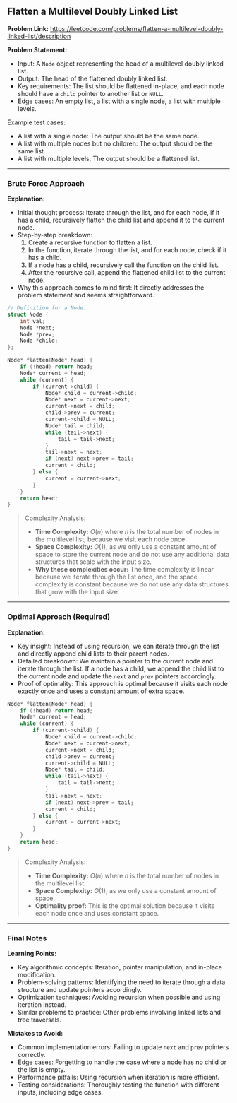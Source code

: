 ## Flatten a Multilevel Doubly Linked List

**Problem Link:** https://leetcode.com/problems/flatten-a-multilevel-doubly-linked-list/description

**Problem Statement:**
- Input: A `Node` object representing the head of a multilevel doubly linked list.
- Output: The head of the flattened doubly linked list.
- Key requirements: The list should be flattened in-place, and each node should have a `child` pointer to another list or `NULL`.
- Edge cases: An empty list, a list with a single node, a list with multiple levels.

Example test cases:
- A list with a single node: The output should be the same node.
- A list with multiple nodes but no children: The output should be the same list.
- A list with multiple levels: The output should be a flattened list.

---

### Brute Force Approach

**Explanation:**
- Initial thought process: Iterate through the list, and for each node, if it has a child, recursively flatten the child list and append it to the current node.
- Step-by-step breakdown:
  1. Create a recursive function to flatten a list.
  2. In the function, iterate through the list, and for each node, check if it has a child.
  3. If a node has a child, recursively call the function on the child list.
  4. After the recursive call, append the flattened child list to the current node.
- Why this approach comes to mind first: It directly addresses the problem statement and seems straightforward.

```cpp
// Definition for a Node.
struct Node {
    int val;
    Node *next;
    Node *prev;
    Node *child;
};

Node* flatten(Node* head) {
    if (!head) return head;
    Node* current = head;
    while (current) {
        if (current->child) {
            Node* child = current->child;
            Node* next = current->next;
            current->next = child;
            child->prev = current;
            current->child = NULL;
            Node* tail = child;
            while (tail->next) {
                tail = tail->next;
            }
            tail->next = next;
            if (next) next->prev = tail;
            current = child;
        } else {
            current = current->next;
        }
    }
    return head;
}
```

> Complexity Analysis:
> - **Time Complexity:** $O(n)$ where $n$ is the total number of nodes in the multilevel list, because we visit each node once.
> - **Space Complexity:** $O(1)$, as we only use a constant amount of space to store the current node and do not use any additional data structures that scale with the input size.
> - **Why these complexities occur:** The time complexity is linear because we iterate through the list once, and the space complexity is constant because we do not use any data structures that grow with the input size.

---

### Optimal Approach (Required)

**Explanation:**
- Key insight: Instead of using recursion, we can iterate through the list and directly append child lists to their parent nodes.
- Detailed breakdown: We maintain a pointer to the current node and iterate through the list. If a node has a child, we append the child list to the current node and update the `next` and `prev` pointers accordingly.
- Proof of optimality: This approach is optimal because it visits each node exactly once and uses a constant amount of extra space.

```cpp
Node* flatten(Node* head) {
    if (!head) return head;
    Node* current = head;
    while (current) {
        if (current->child) {
            Node* child = current->child;
            Node* next = current->next;
            current->next = child;
            child->prev = current;
            current->child = NULL;
            Node* tail = child;
            while (tail->next) {
                tail = tail->next;
            }
            tail->next = next;
            if (next) next->prev = tail;
            current = child;
        } else {
            current = current->next;
        }
    }
    return head;
}
```

> Complexity Analysis:
> - **Time Complexity:** $O(n)$ where $n$ is the total number of nodes in the multilevel list.
> - **Space Complexity:** $O(1)$, as we only use a constant amount of space.
> - **Optimality proof:** This is the optimal solution because it visits each node once and uses constant space.

---

### Final Notes

**Learning Points:**
- Key algorithmic concepts: Iteration, pointer manipulation, and in-place modification.
- Problem-solving patterns: Identifying the need to iterate through a data structure and update pointers accordingly.
- Optimization techniques: Avoiding recursion when possible and using iteration instead.
- Similar problems to practice: Other problems involving linked lists and tree traversals.

**Mistakes to Avoid:**
- Common implementation errors: Failing to update `next` and `prev` pointers correctly.
- Edge cases: Forgetting to handle the case where a node has no child or the list is empty.
- Performance pitfalls: Using recursion when iteration is more efficient.
- Testing considerations: Thoroughly testing the function with different inputs, including edge cases.